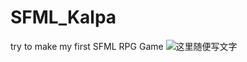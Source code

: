 # SFML_Kalpa
try to make my first SFML RPG Game
![这里随便写文字](https://github.com/clw5180/SFML_Kalpa/blob/master/Other/screenshot_1.jpg)  
